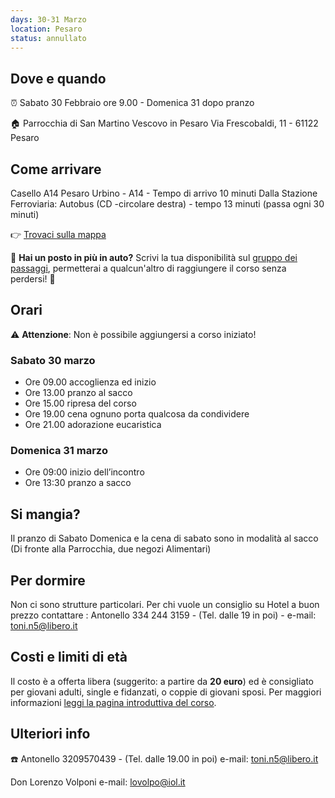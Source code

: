 ```yaml
---
days: 30-31 Marzo
location: Pesaro
status: annullato
---
```

## Dove e quando

⏰ Sabato 30 Febbraio ore 9.00 - Domenica 31 dopo pranzo

🏠 Parrocchia di San Martino Vescovo in Pesaro
Via Frescobaldi, 11 - 61122 Pesaro

## Come arrivare

Casello A14 Pesaro Urbino - A14 - Tempo di arrivo 10 minuti
Dalla Stazione Ferroviaria: Autobus (CD -circolare destra) - tempo 13 minuti (passa ogni 30 minuti)

👉 [Trovaci sulla mappa](https://www.google.it/maps/place/Parrocchia+di+San+Martino+Vescovo+in+Pesaro/@43.8976547,12.8899881,17z/data=!3m1!4b1!4m5!3m4!1s0x132d1eabe8f7063f:0xb3de8d5e07c58e19!8m2!3d43.8976547!4d12.8921768 "Trovaci sulla mappa")

💁 **Hai un posto in più in auto?** Scrivi la tua disponibilità sul [gruppo dei passaggi](https://www.facebook.com/groups/601227750309645/), permetterai a qualcun'altro di raggiungere il corso senza perdersi! 😬

## Orari

⚠️ **Attenzione**: Non è possibile aggiungersi a corso iniziato!

### Sabato 30 marzo

* Ore 09.00 accoglienza ed inizio
* Ore 13.00 pranzo al sacco
* Ore 15.00 ripresa del corso
* Ore 19.00 cena ognuno porta qualcosa da condividere
* Ore 21.00 adorazione eucaristica

### Domenica 31 marzo

* Ore 09:00 inizio dell’incontro
* Ore 13:30 pranzo a sacco

## Si mangia?

Il pranzo di Sabato Domenica e la cena di sabato sono in modalità al sacco
(Di fronte alla Parrocchia, due negozi Alimentari)

## Per dormire

Non ci sono strutture particolari. Per chi vuole un consiglio su Hotel a buon prezzo contattare : Antonello 334 244 3159 - (Tel. dalle 19 in poi) - e-mail: toni.n5@libero.it

## Costi e limiti di età

Il costo è a offerta libera (suggerito: a partire da **20 euro**) ed è consigliato per giovani adulti, single e fidanzati, o coppie di giovani sposi. Per maggiori informazioni [leggi la pagina introduttiva del corso](https://tour.5p2p.it).

## Ulteriori info

☎️  Antonello 3209570439 - (Tel. dalle 19.00 in poi) e-mail: toni.n5@libero.it

Don Lorenzo Volponi
e-mail: lovolpo@iol.it
